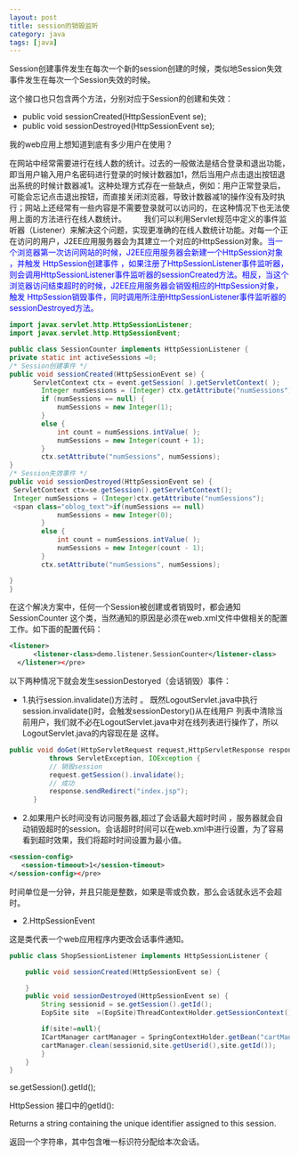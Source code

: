 ```yaml
---
layout: post
title: session的销毁监听
category: java
tags: [java]
---
```


Session创建事件发生在每次一个新的session创建的时候，类似地Session失效事件发生在每次一个Session失效的时候。

这个接口也只包含两个方法，分别对应于Session的创建和失效：

* public void sessionCreated(HttpSessionEvent se);
* public void sessionDestroyed(HttpSessionEvent se);

我的web应用上想知道到底有多少用户在使用？

在网站中经常需要进行在线人数的统计。过去的一般做法是结合登录和退出功能，即当用户输入用户名密码进行登录的时候计数器加1，然后当用户点击退出按钮退出系统的时候计数器减1。这种处理方式存在一些缺点，例如：用户正常登录后，可能会忘记点击退出按钮，而直接关闭浏览器，导致计数器减1的操作没有及时执行；网站上还经常有一些内容是不需要登录就可以访问的，在这种情况下也无法使用上面的方法进行在线人数统计。
　　我们可以利用Servlet规范中定义的事件监听器（Listener）来解决这个问题，实现更准确的在线人数统计功能。对每一个正在访问的用户，J2EE应用服务器会为其建立一个对应的HttpSession对象。<span style="color: #0000ff;">当一个浏览器第一次访问网站的时候，J2EE应用服务器会新建一个HttpSession对象 ，<span style="color: #0000ff;">并触发 HttpSession创建事件 ，如果注册了HttpSessionListener事件监听器，则会调用HttpSessionListener事件监听器的sessionCreated方法。相反，当这个浏览器访问结束超时的时候，J2EE应用服务器会销毁相应的HttpSession对象，触发 HttpSession销毁事件，同时调用所注册HttpSessionListener事件监听器的sessionDestroyed方法。

```java
import javax.servlet.http.HttpSessionListener;
import javax.servlet.http.HttpSessionEvent;

public class SessionCounter implements HttpSessionListener {
private static int activeSessions =0;
/* Session创建事件 */
public void sessionCreated(HttpSessionEvent se) {
      ServletContext ctx = event.getSession( ).getServletContext( );
        Integer numSessions = (Integer) ctx.getAttribute("numSessions");
        if (numSessions == null) {
            numSessions = new Integer(1);
        }
        else {
            int count = numSessions.intValue( );
            numSessions = new Integer(count + 1);
        }
        ctx.setAttribute("numSessions", numSessions);
}
/* Session失效事件 */
public void sessionDestroyed(HttpSessionEvent se) {
 ServletContext ctx=se.getSession().getServletContext();
 Integer numSessions = (Integer)ctx.getAttribute("numSessions");
 <span class="oblog_text">if(numSessions == null)
            numSessions = new Integer(0);
        }
        else {
            int count = numSessions.intValue( );
            numSessions = new Integer(count - 1);
        }
        ctx.setAttribute("numSessions", numSessions);

}
}
```

在这个解决方案中，任何一个Session被创建或者销毁时，都会通知SessionCounter 这个类，当然通知的原因是必须在web.xml文件中做相关的配置工作。如下面的配置代码：

```xml
<listener>
      <listener-class>demo.listener.SessionCounter</listener-class>
  </listener></pre>
```
以下两种情况下就会发生sessionDestoryed（会话销毁）事件：
* 1.执行session.invalidate()方法时 。
既然LogoutServlet.java中执行session.invalidate()时，会触发sessionDestory()从在线用户 列表中清除当前用户，我们就不必在LogoutServlet.java中对在线列表进行操作了，所以LogoutServlet.java的内容现在是 这样。

```java
public void doGet(HttpServletRequest request,HttpServletResponse response)
          throws ServletException, IOException {
          // 销毁session
          request.getSession().invalidate();
          // 成功
          response.sendRedirect("index.jsp");
      }
```

* 2.如果用户长时间没有访问服务器,超过了会话最大超时时间 ，服务器就会自动销毁超时的session。会话超时时间可以在web.xml中进行设置，为了容易看到超时效果，我们将超时时间设置为最小值。

```xml
<session-config>
   <session-timeout>1</session-timeout>
</session-config></pre>
```

时间单位是一分钟，并且只能是整数，如果是零或负数，那么会话就永远不会超时。

* 2.HttpSessionEvent

这是类代表一个web应用程序内更改会话事件通知。

```java
public class ShopSessionListener implements HttpSessionListener {

	public void sessionCreated(HttpSessionEvent se) {

	}	
	public void sessionDestroyed(HttpSessionEvent se) {
		String sessionid = se.getSession().getId();
		EopSite site  =(EopSite)ThreadContextHolder.getSessionContext().getAttribute("site_key");

		if(site!=null){
		ICartManager cartManager = SpringContextHolder.getBean("cartManager");
		cartManager.clean(sessionid,site.getUserid(),site.getId());
		}
	}
}
```
se.getSession().getId();

HttpSession 接口中的getId():

Returns a string containing the unique identifier assigned to this session.

返回一个字符串，其中包含唯一标识符分配给本次会话。
